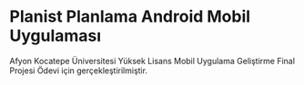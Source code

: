 # Planist Planlama Android Mobil Uygulaması
Afyon Kocatepe Üniversitesi Yüksek Lisans Mobil Uygulama Geliştirme Final Projesi Ödevi için gerçekleştirilmiştir.
